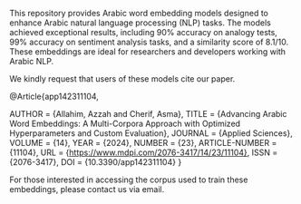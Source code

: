 This repository provides Arabic word embedding models designed to enhance Arabic natural language processing (NLP) tasks. 
The models achieved exceptional results, including 90% accuracy on analogy tests, 99% accuracy on sentiment analysis tasks, and a similarity score of 8.1/10. 
These embeddings are ideal for researchers and developers working with Arabic NLP.


We kindly request that users of these models cite our paper.

@Article{app142311104,

AUTHOR = {Allahim, Azzah and Cherif, Asma},
TITLE = {Advancing Arabic Word Embeddings: A Multi-Corpora Approach with Optimized Hyperparameters and Custom Evaluation},
JOURNAL = {Applied Sciences},
VOLUME = {14},
YEAR = {2024},
NUMBER = {23},
ARTICLE-NUMBER = {11104},
URL = {https://www.mdpi.com/2076-3417/14/23/11104},
ISSN = {2076-3417},
DOI = {10.3390/app142311104}
}




For those interested in accessing the corpus used to train these embeddings, please contact us via email.
